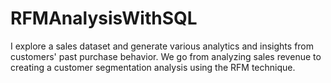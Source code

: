 # RFMAnalysisWithSQL
I explore a sales dataset and generate various analytics and insights from customers' past purchase behavior. We go from analyzing sales revenue to creating a customer segmentation analysis using the RFM technique.
